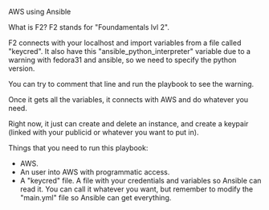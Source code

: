 AWS using Ansible

What is F2?
F2 stands for "Foundamentals lvl 2".

F2 connects with your localhost and import variables from a file called "keycred". It also have this "ansible_python_interpreter" variable due to a warning with fedora31 and ansible, so we need to specify the python version.

You can try to comment that line and run the playbook to see the warning.

Once it gets all the variables, it connects with AWS and do whatever you need.

Right now, it just can create and delete an instance, and create a keypair (linked with your publicid or whatever you want to put in).

Things that you need to run this playbook:

- AWS.
- An user into AWS with programmatic access.
- A "keycred" file. A file with your credentials and variables so Ansible can read it.
You can call it whatever you want, but remember to modify the "main.yml" file so Ansible can get everything.
